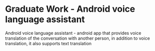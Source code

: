 # Graduate Work - Android voice language assistant

Android voice language assistant - android app that provides voice translation of the conversation with another person,
in addition to voice translation, it also supports text translation